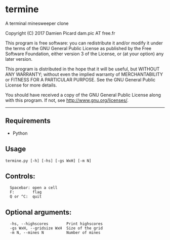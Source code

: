 # termine
A terminal minesweeper clone

Copyright (C) 2017 Damien Picard dam.pic AT free.fr

This program is free software: you can redistribute it and/or modify
it under the terms of the GNU General Public License as published by
the Free Software Foundation, either version 3 of the License, or
(at your option) any later version.

This program is distributed in the hope that it will be useful,
but WITHOUT ANY WARRANTY; without even the implied warranty of
MERCHANTABILITY or FITNESS FOR A PARTICULAR PURPOSE.  See the
GNU General Public License for more details.

You should have received a copy of the GNU General Public License
along with this program.  If not, see <http://www.gnu.org/licenses/>.

---

## Requirements
* Python

## Usage
```
termine.py [-h] [-hs] [-gs WxH] [-m N]
```

## Controls:
```
  Spacebar: open a cell
  F:        flag
  Q or ^C:  quit
```

## Optional arguments:
```
  -hs, --highscores        Print highscores
  -gs WxH, --gridsize WxH  Size of the grid
  -m N, --mines N          Number of mines
```
